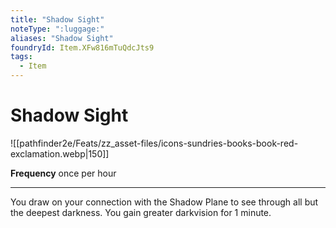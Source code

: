 ```yaml
---
title: "Shadow Sight"
noteType: ":luggage:"
aliases: "Shadow Sight"
foundryId: Item.XFw816mTuQdcJts9
tags:
  - Item
---
```


# Shadow Sight
![[pathfinder2e/Feats/zz_asset-files/icons-sundries-books-book-red-exclamation.webp|150]]

**Frequency** once per hour

* * *

You draw on your connection with the Shadow Plane to see through all but the deepest darkness. You gain greater darkvision for 1 minute.
